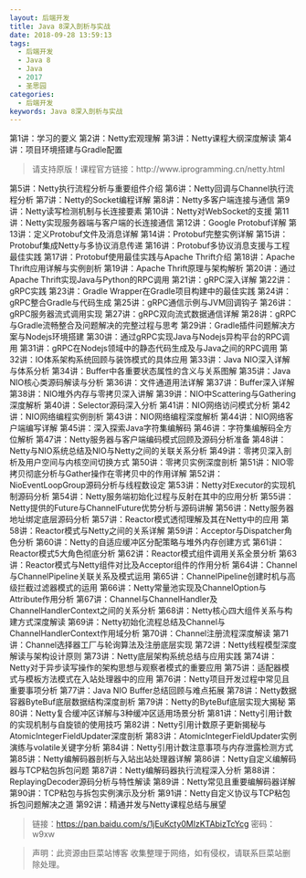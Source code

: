 ```yaml
---
layout: 后端开发
title: Java 8深入剖析与实战
date: 2018-09-28 13:59:13
tags:
  - 后端开发
  - Java 8
  - Java
  - 2017
  - 圣思园
categories:
  - 后端开发
keywords: Java 8深入剖析与实战
---
```

第1讲：学习的要义
第2讲：Netty宏观理解
第3讲：Netty课程大纲深度解读
第4讲：项目环境搭建与Gradle配置

<!-- more -->
<blockquote class="blockquote-center">请支持原版！课程官方链接：http://www.iprogramming.cn/netty.html</blockquote>


第5讲：Netty执行流程分析与重要组件介绍
第6讲：Netty回调与Channel执行流程分析
第7讲：Netty的Socket编程详解
第8讲：Netty多客户端连接与通信
第9讲：Netty读写检测机制与长连接要素
第10讲：Netty对WebSocket的支援
第11讲：Netty实现服务器端与客户端的长连接通信
第12讲：Google Protobuf详解
第13讲：定义Protobuf文件及消息详解
第14讲：Protobuf完整实例详解
第15讲：Protobuf集成Netty与多协议消息传递
第16讲：Protobuf多协议消息支援与工程最佳实践
第17讲：Protobuf使用最佳实践与Apache Thrift介绍
第18讲：Apache Thrift应用详解与实例剖析
第19讲：Apache Thrift原理与架构解析
第20讲：通过Apache Thrift实现Java与Python的RPC调用
第21讲：gRPC深入详解
第22讲：gRPC实践
第23讲：Gradle Wrapper在Gradle项目构建中的最佳实践
第24讲：gRPC整合Gradle与代码生成
第25讲：gRPC通信示例与JVM回调钩子
第26讲：gRPC服务器流式调用实现
第27讲：gRPC双向流式数据通信详解
第28讲：gRPC与Gradle流畅整合及问题解决的完整过程与思考
第29讲：Gradle插件问题解决方案与Nodejs环境搭建
第30讲：通过gRPC实现Java与Nodejs异构平台的RPC调用
第31讲：gRPC在Nodejs领域中的静态代码生成及与Java之间的RPC调用
第32讲：IO体系架构系统回顾与装饰模式的具体应用
第33讲：Java NIO深入详解与体系分析
第34讲：Buffer中各重要状态属性的含义与关系图解
第35讲：Java NIO核心类源码解读与分析
第36讲：文件通道用法详解
第37讲：Buffer深入详解
第38讲：NIO堆外内存与零拷贝深入讲解
第39讲：NIO中Scattering与Gathering深度解析
第40讲：Selector源码深入分析
第41讲：NIO网络访问模式分析
第42讲：NIO网络编程实例剖析
第43讲：NIO网络编程深度解析
第44讲：NIO网络客户端编写详解
第45讲：深入探索Java字符集编解码
第46讲：字符集编解码全方位解析
第47讲：Netty服务器与客户端编码模式回顾及源码分析准备
第48讲：Netty与NIO系统总结及NIO与Netty之间的关联关系分析
第49讲：零拷贝深入剖析及用户空间与内核空间切换方式
第50讲：零拷贝实例深度剖析
第51讲：NIO零拷贝彻底分析与Gather操作在零拷贝中的作用详解
第52讲：NioEventLoopGroup源码分析与线程数设定
第53讲：Netty对Executor的实现机制源码分析
第54讲：Netty服务端初始化过程与反射在其中的应用分析
第55讲：Netty提供的Future与ChannelFuture优势分析与源码讲解
第56讲：Netty服务器地址绑定底层源码分析
第57讲：Reactor模式透彻理解及其在Netty中的应用
第58讲：Reactor模式与Netty之间的关系详解
第59讲：Acceptor与Dispatcher角色分析
第60讲：Netty的自适应缓冲区分配策略与堆外内存创建方式
第61讲：Reactor模式5大角色彻底分析
第62讲：Reactor模式组件调用关系全景分析
第63讲：Reactor模式与Netty组件对比及Acceptor组件的作用分析
第64讲：Channel与ChannelPipeline关联关系及模式运用
第65讲：ChannelPipeline创建时机与高级拦截过滤器模式的运用
第66讲：Netty常量池实现及ChannelOption与Attribute作用分析
第67讲：Channel与ChannelHandler及ChannelHandlerContext之间的关系分析
第68讲：Netty核心四大组件关系与构建方式深度解读
第69讲：Netty初始化流程总结及Channel与ChannelHandlerContext作用域分析
第70讲：Channel注册流程深度解读
第71讲：Channel选择器工厂与轮询算法及注册底层实现
第72讲：Netty线程模型深度解读与架构设计原则
第73讲：Netty底层架构系统总结与应用实践
第74讲：Netty对于异步读写操作的架构思想与观察者模式的重要应用
第75讲：适配器模式与模板方法模式在入站处理器中的应用
第76讲：Netty项目开发过程中常见且重要事项分析
第77讲：Java NIO Buffer总结回顾与难点拓展
第78讲：Netty数据容器ByteBuf底层数据结构深度剖析
第79讲：Netty的ByteBuf底层实现大揭秘
第80讲：Netty复合缓冲区详解与3种缓冲区适用场景分析
第81讲：Netty引用计数的实现机制与自旋锁的使用技巧
第82讲：Netty引用计数原子更新揭秘与AtomicIntegerFieldUpdater深度剖析
第83讲：AtomicIntegerFieldUpdater实例演练与volatile关键字分析
第84讲：Netty引用计数注意事项与内存泄露检测方式
第85讲：Netty编解码器剖析与入站出站处理器详解
第86讲：Netty自定义编解码器与TCP粘包拆包问题
第87讲：Netty编解码器执行流程深入分析
第88讲：ReplayingDecoder源码分析与特性解读
第89讲：Netty常见且重要编解码器详解
第90讲：TCP粘包与拆包实例演示及分析
第91讲：Netty自定义协议与TCP粘包拆包问题解决之道
第92讲：精通并发与Netty课程总结与展望

> 链接：https://pan.baidu.com/s/1jEuKcty0MlzKTAbizTcYcg  密码：w9xw

<blockquote class="blockquote-center">声明：此资源由巨菜站博客 收集整理于网络，如有侵权，请联系巨菜站删除处理。</blockquote>

